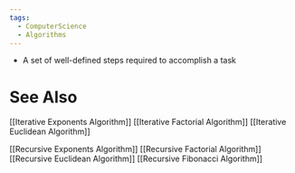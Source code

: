 ```yaml
---
tags:
  - ComputerScience
  - Algorithms
---
```

- A set of well-defined steps required to accomplish a task


# See Also
[[Iterative Exponents Algorithm]]
[[Iterative  Factorial Algorithm]]
[[Iterative Euclidean Algorithm]]

[[Recursive Exponents Algorithm]]
[[Recursive Factorial Algorithm]]
[[Recursive Euclidean Algorithm]]
[[Recursive Fibonacci Algorithm]]